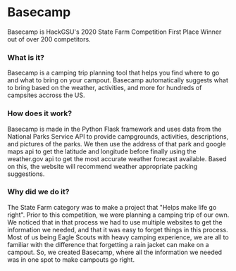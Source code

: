 # Basecamp

Basecamp is HackGSU's 2020 State Farm Competition First Place Winner out of over 200 competitors. 

### What is it?

Basecamp is a camping trip planning tool that helps you find where to go and what to bring on your campout. Basecamp automatically suggests what to bring based on the weather, activities, and more for hundreds of campsites accross the US. 

### How does it work?

Basecamp is made in the Python Flask framework and uses data from the National Parks Service API to provide campgrounds, activities, descriptions, and pictures of the parks. We then use the address of that park and google maps api to get the latitude and longitude before finally using the weather.gov api to get the most accurate weather forecast available. Based on this, the website will recommend weather appropriate packing suggestions.

### Why did we do it?

The State Farm category was to make a project that "Helps make life go right". Prior to this competition, we were planning a camping trip of our own. We noticed that in that process we had to use multiple websites to get the information we needed, and that it was easy to forget things in this process. Most of us being Eagle Scouts with heavy camping experience, we are all to familiar with the difference that forgetting a rain jacket can make on a campout. So, we created Basecamp, where all the information we needed was in one spot to make campouts go right.

